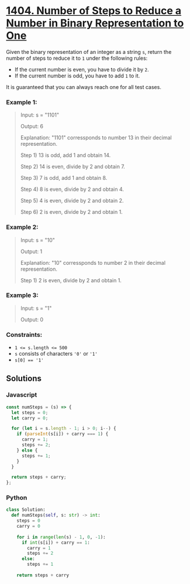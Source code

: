 # [1404. Number of Steps to Reduce a Number in Binary Representation to One](https://leetcode.com/problems/number-of-steps-to-reduce-a-number-in-binary-representation-to-one/description/)

Given the binary representation of an integer as a string `s`, return the number of steps to reduce it to `1` under the following rules:

- If the current number is even, you have to divide it by `2`.
- If the current number is odd, you have to add `1` to it.

It is guaranteed that you can always reach one for all test cases.

 
### Example 1:
> Input: s = "1101"
>
> Output: 6
>
> Explanation: "1101" corressponds to number 13 in their decimal representation.
>
> Step 1) 13 is odd, add 1 and obtain 14. 
>
> Step 2) 14 is even, divide by 2 and obtain 7.
>
> Step 3) 7 is odd, add 1 and obtain 8.
>
> Step 4) 8 is even, divide by 2 and obtain 4. 
> 
> Step 5) 4 is even, divide by 2 and obtain 2. 
>
> Step 6) 2 is even, divide by 2 and obtain 1. 


### Example 2:
> Input: s = "10"
>
> Output: 1
>
> Explanation: "10" corressponds to number 2 in their decimal representation.
>
> Step 1) 2 is even, divide by 2 and obtain 1.  


### Example 3:
> Input: s = "1"
>
> Output: 0
 

### Constraints:
- `1 <= s.length <= 500`
- `s` consists of characters `'0'` or `'1'`
- `s[0] == '1'`


## Solutions

### Javascript
```javascript
const numSteps = (s) => {
  let steps = 0;
  let carry = 0;

  for (let i = s.length - 1; i > 0; i--) {
    if (parseInt(s[i]) + carry === 1) {
      carry = 1;
      steps += 2;
    } else {
      steps += 1;
    }
  }

  return steps + carry;
};
```

### Python
```python
class Solution:
  def numSteps(self, s: str) -> int:
    steps = 0
    carry = 0
    
    for i in range(len(s) - 1, 0, -1):
      if int(s[i]) + carry == 1:
        carry = 1
        steps += 2
      else:
        steps += 1
        
    return steps + carry
```